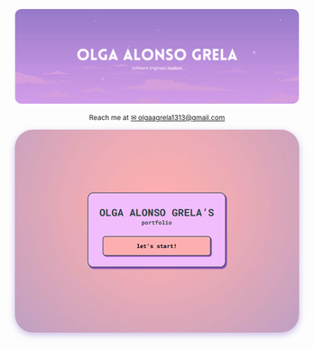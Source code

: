 <p align="center">
  <img src="https://raw.githubusercontent.com/binbingus/binbingus/main/Olga Alonso Grela.png" alt="Banner" width="800" style="border-radius: 12px;" />
</p>

<p align="center" style="font-size: 0.75rem; margin-top: 0;">
  Reach me at <a href="mailto:olgaagrela1313@gmail.com">✉ olgaagrela1313@gmail.com</a>
</p>

<p align="center">
  <a href="https://binbingus.github.io/portfolio" target="_blank" rel="noopener">
    <img src="https://raw.githubusercontent.com/binbingus/portfolio/main/docs/img/preview.png" alt="Portfolio Preview" width="600" style="border-radius: 2rem; box-shadow: 0 4px 12px rgba(126, 87, 194, 0.4);" />
  </a>
</p>
